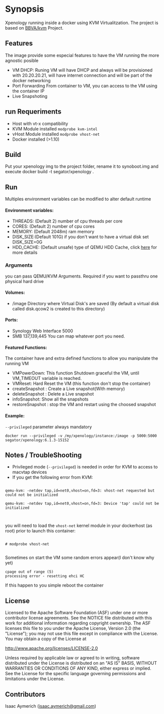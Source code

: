 # Synopsis

Xpenology running inside a docker using KVM Virtualitzation.
The project is based on [BBVA/kvm](https://github.com/BBVA/kvm) Project.

## Features
The image provide some especial features to have the VM running the more agnostic posible
- VM DHCP: Runing VM will have DHCP and always will be provisioned with 20.20.20.21, will have internet connection and will be part of the docker networking
- Port Forwarding From container to VM, you can access to the VM using the container IP
- Live Snapshoting


## run Requeriments
* Host with vt-x compatibility
* KVM Module installed `modprobe kvm-intel`
* vHost Module installed `modprobe vhost-net`
* Docker installed (>1.10)

## Build
Put your xpenology img to the project folder,
rename it to synoboot.img
and execute docker build -t segator/xpenology .

## Run
Multiples environment variables can be modified to alter default runtime

#### Environment variables:
* THREADS: (Default 2) number of cpu threads per core
* CORES: (Default 2) number of cpu cores
* MEMORY: (Default 2048m) ram memory
* DISK_SIZE:(Default 101G) if you don't want to have a virtual disk set DISK_SIZE=0G
* HDD_CACHE: (Default unsafe) type of QEMU HDD Cache, click [here](https://www.ibm.com/support/knowledgecenter/en/linuxonibm/liaat/liaatbpkvmguestcache.htm) for more details

### Arguments
you can pass QEMU/KVM Arguments.
Required if you want to passthru one physical hard drive
#### Volumes:
- /image Directory where Virtual Disk's are saved (By default a virtual disk called disk.qcow2 is created to this directory)

#### Ports:
- Synology Web Interface 5000
- SMB 137,139,445
You can map whatever port you need.

#### Featured Functions:
The container have and extra defined functions to allow you manipulate the running VM
- VMPowerDown: This function Shutdown graceful the VM, until VM_TIMEOUT variable is reached.
- VMReset: Hard Reset the VM (this function don't stop the container)
- createSnapshot <snapshotName>: Create a Live snapshot(With memory)
- deleteSnapshot <snapshotName>: Delete a Live snapshot
- infoSnapshot: Show all the snapshots
- restoreSnapshot <snapshotName>: stop the VM and restart using the choosed snapshot

#### Example:
`--privileged` parameter always mandatory
```
docker run --privileged -v /my/xpenology/instance:/image -p 5000:5000 segator/xpenology:6.1.3-15152
```



## Notes / TroubleShooting
* Privileged mode (`--privileged`) is needed in order for KVM to access to macvtap devices 
* If you get the following error from KVM:

  
```

qemu-kvm: -netdev tap,id=net0,vhost=on,fd=3: vhost-net requested but could not be initialized
  
qemu-kvm: -netdev tap,id=net0,vhost=on,fd=3: Device 'tap' could not be initialized

  
```


you will need to load the `vhost-net` kernel module in your dockerhost (as root) prior to launch this container:

  
```
  
# modprobe vhost-net
  
```

Sometimes on start the VM some random errors appear(I don't know why yet) 
```
cpage out of range (5)
processing error - resetting ehci HC
```
If this happen to you simple reboot the container

## License
Licensed to the Apache Software Foundation (ASF) under one or more contributor license agreements. See the NOTICE file distributed with this work for additional information regarding copyright ownership. The ASF licenses this file to you under the Apache License, Version 2.0 (the "License"); you may not use this file except in compliance with the License. You may obtain a copy of the License at

http://www.apache.org/licenses/LICENSE-2.0

Unless required by applicable law or agreed to in writing, software distributed under the License is distributed on an "AS IS" BASIS, WITHOUT WARRANTIES OR CONDITIONS OF ANY KIND, either express or implied. See the License for the specific language governing permissions and limitations under the License.

## Contributors

Isaac Aymerich (isaac.aymerich@gmail.com)